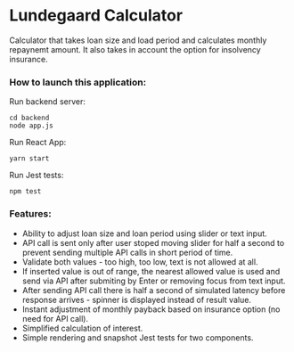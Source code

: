 # Lundegaard Calculator
Calculator that takes loan size and load period and calculates monthly repaynemt amount. It also takes in account the option for insolvency insurance.

### How to launch this application:


Run backend server:

    cd backend
    node app.js


Run React App:

    yarn start

Run Jest tests:
    
    npm test


### Features:
- Ability to adjust loan size and loan period using slider or text input.
- API call is sent only after user stoped moving slider for half a second to prevent sending multiple API calls in short period of time.
- Validate both values - too high, too low, text is not allowed at all.
- If inserted value is out of range, the nearest allowed value is used and send via API after submiting by Enter or removing focus from text input.
- After sending API call there is half a second of simulated latency before response arrives - spinner is displayed instead of result value.
- Instant adjustment of monthly payback based on insurance option (no need for API call).
- Simplified calculation of interest.
- Simple rendering and snapshot Jest tests for two components.
